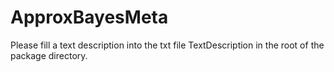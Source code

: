ApproxBayesMeta
===============

Please fill a text description into the txt file TextDescription in the root of the package directory. 

